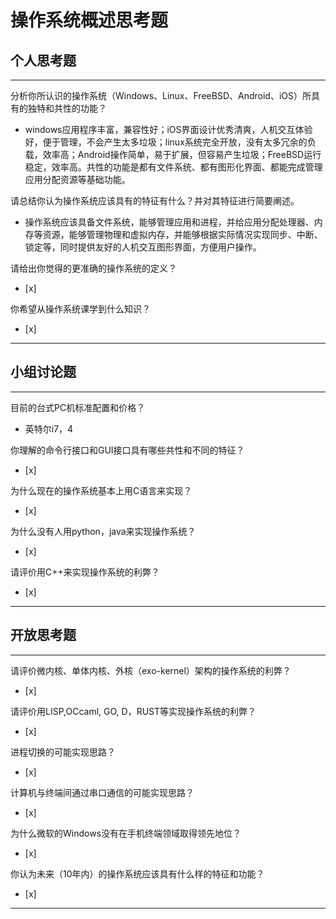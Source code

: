 # 操作系统概述思考题

## 个人思考题

---

分析你所认识的操作系统（Windows、Linux、FreeBSD、Android、iOS）所具有的独特和共性的功能？
- windows应用程序丰富，兼容性好；iOS界面设计优秀清爽，人机交互体验好，便于管理，不会产生太多垃圾；linux系统完全开放，没有太多冗余的负载，效率高；Android操作简单，易于扩展，但容易产生垃圾；FreeBSD运行稳定，效率高。共性的功能是都有文件系统、都有图形化界面、都能完成管理应用分配资源等基础功能。

>  

请总结你认为操作系统应该具有的特征有什么？并对其特征进行简要阐述。
- 操作系统应该具备文件系统，能够管理应用和进程，并给应用分配处理器、内存等资源，能够管理物理和虚拟内存，并能够根据实际情况实现同步、中断、锁定等，同时提供友好的人机交互图形界面，方便用户操作。  

>   

请给出你觉得的更准确的操作系统的定义？
- [x]  

>   

你希望从操作系统课学到什么知识？
- [x]  

>   

---

## 小组讨论题

---

目前的台式PC机标准配置和价格？
- 英特尔i7，4  

> 

你理解的命令行接口和GUI接口具有哪些共性和不同的特征？
- [x]  

> 

为什么现在的操作系统基本上用C语言来实现？
- [x]  

>  

为什么没有人用python，java来实现操作系统？
- [x]  

>  

请评价用C++来实现操作系统的利弊？
- [x]  

>  

---

## 开放思考题

---

请评价微内核、单体内核、外核（exo-kernel）架构的操作系统的利弊？
- [x]  

>  

请评价用LISP,OCcaml, GO, D，RUST等实现操作系统的利弊？
- [x]  

>  

进程切换的可能实现思路？
- [x]  

>  

计算机与终端间通过串口通信的可能实现思路？
- [x]  

>  

为什么微软的Windows没有在手机终端领域取得领先地位？
- [x]  

>  

你认为未来（10年内）的操作系统应该具有什么样的特征和功能？
- [x]  

>  

---
